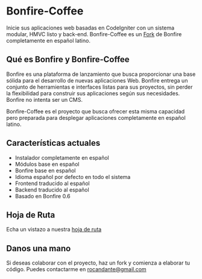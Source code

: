 Bonfire-Coffee
=======

Inicie sus aplicaciones web basadas en CodeIgniter con un sistema modular, HMVC listo y back-end. Bonfire-Coffee es un [Fork](https://github.com/ci-bonfire/Bonfire) de Bonfire completamente en español latino.

## Qué es Bonfire y Bonfire-Coffee
Bonfire es una plataforma de lanzamiento que busca proporcionar una base sólida para el desarrollo de nuevas aplicaciones Web. Bonfire entrega un conjunto de herramientas e interfaces listas para sus proyectos, sin perder la flexibilidad para construir sus aplicaciones según sus necesidades. Bonfire no intenta ser un CMS.

Bonfire-Coffee es el proyecto que busca ofrecer esta misma capacidad pero preparada para desplegar aplicaciones completamente en español latino.

## Características actuales

- Instalador completamente en español
- Módulos base en español
- Bonfire base en español
- Idioma español por defecto en todo el sistema
- Frontend traducido al español
- Backend traducido al español
- Basado en Bonfire 0.6

## Hoja de Ruta

Echa un vistazo a nuestra [hoja de ruta](https://trello.com/board/bonfire-coffee/5005639fffaad90434779ec0)

## Danos una mano

Si deseas colaborar con el proyecto, haz un fork y comienza a elaborar tu código. Puedes contactarme en rocandante@gmail.com
